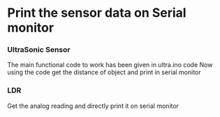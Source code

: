 # Print the sensor data on Serial monitor
  
### UltraSonic Sensor
  The main functional code to work has been given in ultra.ino code
  Now using the code get the distance of object and print in serial monitor
  
### LDR
  Get the analog reading and directly print it on serial monitor
  
